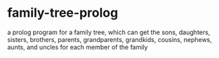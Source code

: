 # family-tree-prolog

a prolog program for a family tree, which can get the sons, daughters, sisters, brothers, parents, grandparents, grandkids, cousins, nephews, aunts, and uncles for each member of the family
